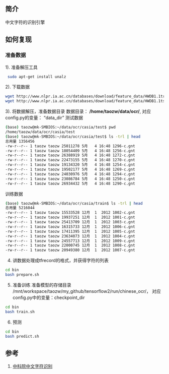 ## 简介
中文字符的识别引擎

## 如何复现

### 准备数据
1). 准备解压工具
```bash
 sudo apt-get install unalz
```
2). 下载数据
```bash
wget http://www.nlpr.ia.ac.cn/databases/download/feature_data/HWDB1.1trn_gnt.zip
wget http://www.nlpr.ia.ac.cn/databases/download/feature_data/HWDB1.1tst_gnt.zip

```
3). 将数据解压，准备数据目录
数据目录： **/home/taozw/data/ocr/**, 对应config.py的变量： “data_dir”
测试数据
```bash
(base) taozw@mk-SMBIOS:~/data/ocr/casia/test$ pwd
/home/taozw/data/ocr/casia/test
(base) taozw@mk-SMBIOS:~/data/ocr/casia/test$ ls -trl | head
总用量 1356456
-rw-r--r-- 1 taozw taozw 25011278 5月   4 16:48 1296-c.gnt
-rw-r--r-- 1 taozw taozw 18054409 5月   4 16:48 1256-c.gnt
-rw-r--r-- 1 taozw taozw 26388919 5月   4 16:48 1272-c.gnt
-rw-r--r-- 1 taozw taozw 22473155 5月   4 16:48 1270-c.gnt
-rw-r--r-- 1 taozw taozw 19134320 5月   4 16:48 1254-c.gnt
-rw-r--r-- 1 taozw taozw 19502177 5月   4 16:48 1269-c.gnt
-rw-r--r-- 1 taozw taozw 24030976 5月   4 16:48 1294-c.gnt
-rw-r--r-- 1 taozw taozw 23086784 5月   4 16:48 1250-c.gnt
-rw-r--r-- 1 taozw taozw 26934432 5月   4 16:48 1290-c.gnt

```
训练数据
```bash
(base) taozw@mk-SMBIOS:~/data/ocr/casia/train$ ls -trl | head
总用量 5216044
-rw-r--r-- 1 taozw taozw 15533528 12月  1  2012 1002-c.gnt
-rw-r--r-- 1 taozw taozw 19937251 12月  1  2012 1001-c.gnt
-rw-r--r-- 1 taozw taozw 25413709 12月  1  2012 1003-c.gnt
-rw-r--r-- 1 taozw taozw 16315733 12月  1  2012 1006-c.gnt
-rw-r--r-- 1 taozw taozw 17411395 12月  1  2012 1005-c.gnt
-rw-r--r-- 1 taozw taozw 23634073 12月  1  2012 1004-c.gnt
-rw-r--r-- 1 taozw taozw 24557713 12月  1  2012 1009-c.gnt
-rw-r--r-- 1 taozw taozw 22000745 12月  1  2012 1008-c.gnt
-rw-r--r-- 1 taozw taozw 20949380 12月  1  2012 1007-c.gnt

```

4) 讲数据处理成tfrecord的格式，并获得字符的列表
```bash
cd bin
bash prepare.sh
```
5) 准备训练
准备模型的存储目录 /mnt/workspace/taozw/my_github/tensorflow2/run/chinese_ocr/， 对应config.py中的变量：checkpoint_dir
```bash
cd bin
bash train.sh
```

6) 预测
```bash
cd bin
bash predict.sh
```

## 参考
1. [中科院中文字符识别](https://github.com/hellozhaojian/ocrcn_tf2) 